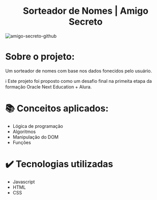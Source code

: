 <h1 align="center"> Sorteador de Nomes | Amigo Secreto </h1>

![amigo-secreto-github](https://github.com/user-attachments/assets/4863d0bc-edb0-473f-a374-2fafcb2bdbf7)

# Sobre o projeto:
Um sorteador de nomes com base nos dados fonecidos pelo usuário. 


:information_source: Este projeto foi proposto como um desafio final na primeita etapa da formação Oracle Next Education + Alura. 


# :books: Conceitos aplicados: 

- Lógica de programação
- Algoritmos
- Manipulação do DOM
- Funções

# :heavy_check_mark: Tecnologias utilizadas
- Javascript
- HTML
- CSS
